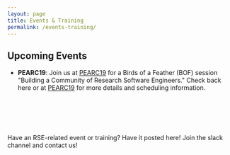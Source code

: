 ```yaml
---
layout: page
title: Events & Training
permalink: /events-training/
---
```


## Upcoming Events

- __PEARC19__: Join us at [PEARC19](https://www.pearc19.pearc.org/) for a Birds of a Feather (BOF) 
session "Building a Community of Research Software Engineers."  Check back here or at 
[PEARC19](https://www.pearc19.pearc.org/) for more details and scheduling information. 

<br> <br> <br> <br>


Have an RSE-related event or training?  Have it posted here!  Join the slack channel and contact us!



